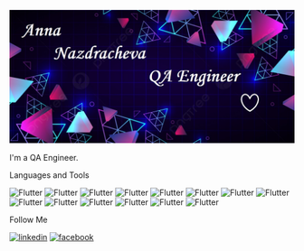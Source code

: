 [![Header](https://github.com/AnnaNazdracheva/AnnaNazdracheva/blob/main/assets/file.jpg)](https://www.linkedin.com/in/anna-nazdracheva)

I'm a QA Engineer.

Languages and Tools

![Flutter](https://img.shields.io/badge/-Jira-090909?style=for-the-badge&logo=Jira&logoColor=136be1)
![Flutter](https://img.shields.io/badge/Elasticsearch-090909?style=for-the-badge&logo=Elasticsearch&logoColor=00BFB3)
![Flutter](https://img.shields.io/badge/POSTMAN-090909?style=for-the-badge&logo=POSTMAN&logoColor=#FF6C37)
![Flutter](https://img.shields.io/badge/PostgreSQL-090909?style=for-the-badge&logo=PostgreSQL&logoColor=336791)
![Flutter](https://img.shields.io/badge/GitHub-090909?style=for-the-badge&logo=GitHub&logoColor=e83e8c)
![Flutter](https://img.shields.io/badge/GIT-090909?style=for-the-badge&logo=GIT&logoColor=#FFFFFFA)
![Flutter](https://img.shields.io/badge/MongoDB-090909?style=for-the-badge&logo=MongoDB&logoColor=09934E)
![Flutter](https://img.shields.io/badge/SQL-090909?style=for-the-badge&logo=SQL&logoColor=09934E)
![Flutter](https://img.shields.io/badge/KIBANA-090909?style=for-the-badge&logo=KIBANA&logoColor=e83e8c)
![Flutter](https://img.shields.io/badge/ApacheJMeter-090909?style=for-the-badge&logo=ApacheJMeter&logoColor=D22128)
![Flutter](https://img.shields.io/badge/RESTAPI-090909?style=for-the-badge&logo=RESTAPI&logoColor=e83e8c)
![Flutter](https://img.shields.io/badge/RabbitMQ-090909?style=for-the-badge&logo=RabbitMQ&logoColor=#FFFFFF)
![Flutter](https://img.shields.io/badge/Python-090909?style=for-the-badge&logo=Python&logoColor=#FFFFFFA)
![Flutter](https://img.shields.io/badge/REDIS-090909?style=for-the-badge&logo=REDIS&logoColor=#FFFFFFA)

Follow Me

[![linkedin](https://img.shields.io/badge/linkedin-090909?style=for-the-badge&logo=linkedin&logoColor=136be1)](https://www.linkedin.com/in/anna-nazdracheva)
[![facebook](https://img.shields.io/badge/facebook-090909?style=for-the-badge&logo=facebook&logoColor=136be1)](https://www.facebook.com/Nazdracheva.Anna)